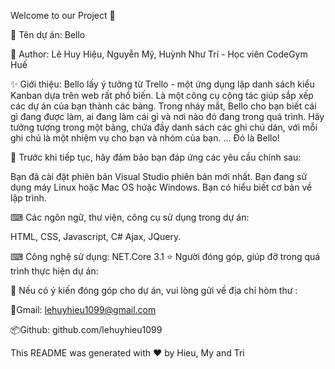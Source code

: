 Welcome to our Project 👋 

🚀 Tên dự án: Bello

👤 Author: Lê Huy Hiệu, Nguyễn Mỹ, Huỳnh Như Trí - Học viên CodeGym Huế

✨ Giới thiệu: Bello lấy ý tưởng từ Trello - một ứng dụng lập danh sách kiểu Kanban dựa trên web rất phổ biến.  Là một công cụ cộng tác giúp sắp xếp các dự án của bạn thành các bảng. Trong nháy mắt, Bello cho bạn biết cái gì đang được làm, ai đang làm cái gì và nơi nào đó đang trong quá trình. Hãy tưởng tượng trong một bảng, chứa đầy danh sách các ghi chú dán, với mỗi ghi chú là một nhiệm vụ cho bạn và nhóm của bạn. ... Đó là Bello!

🤝 Trước khi tiếp tục, hãy đảm bảo bạn đáp ứng các yêu cầu chính sau:

Bạn đã cài đặt phiên bản Visual Studio phiên bản mới nhất.
Bạn đang sử dụng máy Linux hoặc Mac OS hoặc Windows.
Bạn có hiểu biết cơ bản về lập trình.


⌨ Các ngôn ngữ, thư viện, công cụ sử dụng trong dự án:

HTML, CSS, Javascript, C#
Ajax, JQuery.

⌨ Công nghệ sử dụng: NET.Core 3.1
⭐️ Người đóng góp, giúp đỡ trong quá trình thực hiện dự án:

👨 Nếu có ý kiến đóng góp cho dự án, vui lòng gửi về địa chỉ hòm thư :

📮Gmail: lehuyhieu1099@gmail.com

📦Github: github.com/lehuyhieu1099

This README was generated with ❤️ by Hieu, My and Tri
